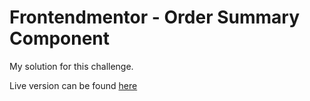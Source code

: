 # Frontendmentor - Order Summary Component

My solution for this challenge.

Live version can be found [here](https://henripc.github.io/frontendmentor-challenges/profile-card-component/index.html)